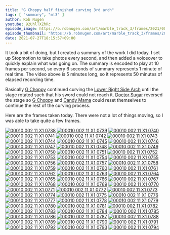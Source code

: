 ```yaml
---
title: "G Choppy half finished curving 3rd arch"
tags: [ "summary", "mt3" ]
author: Rob Nugen
youtube: 92UhlTXZhRc
episode_image: https://b.robnugen.com/art/marble_track_3/frames/2021/00010_002_11_X1_0738.jpg
episode_thumbnail: "https://b.robnugen.com/art/marble_track_3/frames/2021/thumbs/00010_002_11_X1_0738.jpg"
date: 2021-07-27T18:15:57+09:00
---
```


It took a bit of doing, but I created a summary of the work I did
today.  I set up Stopmotion to take photos every second, and then
added a voiceover to quickly explain what was going on.  The summary
is encoded to play at 10 frames per second, so every 6 seconds of
summary represents 1 minute of real time.  The video above is 5
minutes long, so it represents 50 minutes of elapsed recording time.

Basically [G Choppy](/workers/g_choppy/) continued curving the [Lower Right Side Arch](/parts/lower-right-side-arch/) until the stage rotated such that his sword could not reach it. [Doctor Sugar](/workers/dr_sugar/) reversed the stage so [G Choppy](/workers/g_choppy/) and [Candy Mama](/workers/candy_mama/) could reset themselves to continue the rest of the curving process.

Here are the frames taken today.  There were not a lot of things
moving, so I was able to take quite a few frames.

[![00010 002 11 X1 0738](//b.robnugen.com/art/marble_track_3/frames/2021/thumbs/00010_002_11_X1_0738.jpg)](//b.robnugen.com/art/marble_track_3/frames/2021/00010_002_11_X1_0738.jpg)
[![00010 002 11 X1 0739](//b.robnugen.com/art/marble_track_3/frames/2021/thumbs/00010_002_11_X1_0739.jpg)](//b.robnugen.com/art/marble_track_3/frames/2021/00010_002_11_X1_0739.jpg)
[![00010 002 11 X1 0740](//b.robnugen.com/art/marble_track_3/frames/2021/thumbs/00010_002_11_X1_0740.jpg)](//b.robnugen.com/art/marble_track_3/frames/2021/00010_002_11_X1_0740.jpg)
[![00010 002 11 X1 0741](//b.robnugen.com/art/marble_track_3/frames/2021/thumbs/00010_002_11_X1_0741.jpg)](//b.robnugen.com/art/marble_track_3/frames/2021/00010_002_11_X1_0741.jpg)
[![00010 002 11 X1 0742](//b.robnugen.com/art/marble_track_3/frames/2021/thumbs/00010_002_11_X1_0742.jpg)](//b.robnugen.com/art/marble_track_3/frames/2021/00010_002_11_X1_0742.jpg)
[![00010 002 11 X1 0743](//b.robnugen.com/art/marble_track_3/frames/2021/thumbs/00010_002_11_X1_0743.jpg)](//b.robnugen.com/art/marble_track_3/frames/2021/00010_002_11_X1_0743.jpg)
[![00010 002 11 X1 0744](//b.robnugen.com/art/marble_track_3/frames/2021/thumbs/00010_002_11_X1_0744.jpg)](//b.robnugen.com/art/marble_track_3/frames/2021/00010_002_11_X1_0744.jpg)
[![00010 002 11 X1 0745](//b.robnugen.com/art/marble_track_3/frames/2021/thumbs/00010_002_11_X1_0745.jpg)](//b.robnugen.com/art/marble_track_3/frames/2021/00010_002_11_X1_0745.jpg)
[![00010 002 11 X1 0746](//b.robnugen.com/art/marble_track_3/frames/2021/thumbs/00010_002_11_X1_0746.jpg)](//b.robnugen.com/art/marble_track_3/frames/2021/00010_002_11_X1_0746.jpg)
[![00010 002 11 X1 0747](//b.robnugen.com/art/marble_track_3/frames/2021/thumbs/00010_002_11_X1_0747.jpg)](//b.robnugen.com/art/marble_track_3/frames/2021/00010_002_11_X1_0747.jpg)
[![00010 002 11 X1 0748](//b.robnugen.com/art/marble_track_3/frames/2021/thumbs/00010_002_11_X1_0748.jpg)](//b.robnugen.com/art/marble_track_3/frames/2021/00010_002_11_X1_0748.jpg)
[![00010 002 11 X1 0749](//b.robnugen.com/art/marble_track_3/frames/2021/thumbs/00010_002_11_X1_0749.jpg)](//b.robnugen.com/art/marble_track_3/frames/2021/00010_002_11_X1_0749.jpg)
[![00010 002 11 X1 0750](//b.robnugen.com/art/marble_track_3/frames/2021/thumbs/00010_002_11_X1_0750.jpg)](//b.robnugen.com/art/marble_track_3/frames/2021/00010_002_11_X1_0750.jpg)
[![00010 002 11 X1 0751](//b.robnugen.com/art/marble_track_3/frames/2021/thumbs/00010_002_11_X1_0751.jpg)](//b.robnugen.com/art/marble_track_3/frames/2021/00010_002_11_X1_0751.jpg)
[![00010 002 11 X1 0752](//b.robnugen.com/art/marble_track_3/frames/2021/thumbs/00010_002_11_X1_0752.jpg)](//b.robnugen.com/art/marble_track_3/frames/2021/00010_002_11_X1_0752.jpg)
[![00010 002 11 X1 0753](//b.robnugen.com/art/marble_track_3/frames/2021/thumbs/00010_002_11_X1_0753.jpg)](//b.robnugen.com/art/marble_track_3/frames/2021/00010_002_11_X1_0753.jpg)
[![00010 002 11 X1 0754](//b.robnugen.com/art/marble_track_3/frames/2021/thumbs/00010_002_11_X1_0754.jpg)](//b.robnugen.com/art/marble_track_3/frames/2021/00010_002_11_X1_0754.jpg)
[![00010 002 11 X1 0755](//b.robnugen.com/art/marble_track_3/frames/2021/thumbs/00010_002_11_X1_0755.jpg)](//b.robnugen.com/art/marble_track_3/frames/2021/00010_002_11_X1_0755.jpg)
[![00010 002 11 X1 0756](//b.robnugen.com/art/marble_track_3/frames/2021/thumbs/00010_002_11_X1_0756.jpg)](//b.robnugen.com/art/marble_track_3/frames/2021/00010_002_11_X1_0756.jpg)
[![00010 002 11 X1 0757](//b.robnugen.com/art/marble_track_3/frames/2021/thumbs/00010_002_11_X1_0757.jpg)](//b.robnugen.com/art/marble_track_3/frames/2021/00010_002_11_X1_0757.jpg)
[![00010 002 11 X1 0758](//b.robnugen.com/art/marble_track_3/frames/2021/thumbs/00010_002_11_X1_0758.jpg)](//b.robnugen.com/art/marble_track_3/frames/2021/00010_002_11_X1_0758.jpg)
[![00010 002 11 X1 0759](//b.robnugen.com/art/marble_track_3/frames/2021/thumbs/00010_002_11_X1_0759.jpg)](//b.robnugen.com/art/marble_track_3/frames/2021/00010_002_11_X1_0759.jpg)
[![00010 002 11 X1 0760](//b.robnugen.com/art/marble_track_3/frames/2021/thumbs/00010_002_11_X1_0760.jpg)](//b.robnugen.com/art/marble_track_3/frames/2021/00010_002_11_X1_0760.jpg)
[![00010 002 11 X1 0761](//b.robnugen.com/art/marble_track_3/frames/2021/thumbs/00010_002_11_X1_0761.jpg)](//b.robnugen.com/art/marble_track_3/frames/2021/00010_002_11_X1_0761.jpg)
[![00010 002 11 X1 0762](//b.robnugen.com/art/marble_track_3/frames/2021/thumbs/00010_002_11_X1_0762.jpg)](//b.robnugen.com/art/marble_track_3/frames/2021/00010_002_11_X1_0762.jpg)
[![00010 002 11 X1 0763](//b.robnugen.com/art/marble_track_3/frames/2021/thumbs/00010_002_11_X1_0763.jpg)](//b.robnugen.com/art/marble_track_3/frames/2021/00010_002_11_X1_0763.jpg)
[![00010 002 11 X1 0764](//b.robnugen.com/art/marble_track_3/frames/2021/thumbs/00010_002_11_X1_0764.jpg)](//b.robnugen.com/art/marble_track_3/frames/2021/00010_002_11_X1_0764.jpg)
[![00010 002 11 X1 0765](//b.robnugen.com/art/marble_track_3/frames/2021/thumbs/00010_002_11_X1_0765.jpg)](//b.robnugen.com/art/marble_track_3/frames/2021/00010_002_11_X1_0765.jpg)
[![00010 002 11 X1 0766](//b.robnugen.com/art/marble_track_3/frames/2021/thumbs/00010_002_11_X1_0766.jpg)](//b.robnugen.com/art/marble_track_3/frames/2021/00010_002_11_X1_0766.jpg)
[![00010 002 11 X1 0767](//b.robnugen.com/art/marble_track_3/frames/2021/thumbs/00010_002_11_X1_0767.jpg)](//b.robnugen.com/art/marble_track_3/frames/2021/00010_002_11_X1_0767.jpg)
[![00010 002 11 X1 0768](//b.robnugen.com/art/marble_track_3/frames/2021/thumbs/00010_002_11_X1_0768.jpg)](//b.robnugen.com/art/marble_track_3/frames/2021/00010_002_11_X1_0768.jpg)
[![00010 002 11 X1 0769](//b.robnugen.com/art/marble_track_3/frames/2021/thumbs/00010_002_11_X1_0769.jpg)](//b.robnugen.com/art/marble_track_3/frames/2021/00010_002_11_X1_0769.jpg)
[![00010 002 11 X1 0770](//b.robnugen.com/art/marble_track_3/frames/2021/thumbs/00010_002_11_X1_0770.jpg)](//b.robnugen.com/art/marble_track_3/frames/2021/00010_002_11_X1_0770.jpg)
[![00010 002 11 X1 0771](//b.robnugen.com/art/marble_track_3/frames/2021/thumbs/00010_002_11_X1_0771.jpg)](//b.robnugen.com/art/marble_track_3/frames/2021/00010_002_11_X1_0771.jpg)
[![00010 002 11 X1 0772](//b.robnugen.com/art/marble_track_3/frames/2021/thumbs/00010_002_11_X1_0772.jpg)](//b.robnugen.com/art/marble_track_3/frames/2021/00010_002_11_X1_0772.jpg)
[![00010 002 11 X1 0773](//b.robnugen.com/art/marble_track_3/frames/2021/thumbs/00010_002_11_X1_0773.jpg)](//b.robnugen.com/art/marble_track_3/frames/2021/00010_002_11_X1_0773.jpg)
[![00010 002 11 X1 0774](//b.robnugen.com/art/marble_track_3/frames/2021/thumbs/00010_002_11_X1_0774.jpg)](//b.robnugen.com/art/marble_track_3/frames/2021/00010_002_11_X1_0774.jpg)
[![00010 002 11 X1 0775](//b.robnugen.com/art/marble_track_3/frames/2021/thumbs/00010_002_11_X1_0775.jpg)](//b.robnugen.com/art/marble_track_3/frames/2021/00010_002_11_X1_0775.jpg)
[![00010 002 11 X1 0776](//b.robnugen.com/art/marble_track_3/frames/2021/thumbs/00010_002_11_X1_0776.jpg)](//b.robnugen.com/art/marble_track_3/frames/2021/00010_002_11_X1_0776.jpg)
[![00010 002 11 X1 0777](//b.robnugen.com/art/marble_track_3/frames/2021/thumbs/00010_002_11_X1_0777.jpg)](//b.robnugen.com/art/marble_track_3/frames/2021/00010_002_11_X1_0777.jpg)
[![00010 002 11 X1 0778](//b.robnugen.com/art/marble_track_3/frames/2021/thumbs/00010_002_11_X1_0778.jpg)](//b.robnugen.com/art/marble_track_3/frames/2021/00010_002_11_X1_0778.jpg)
[![00010 002 11 X1 0779](//b.robnugen.com/art/marble_track_3/frames/2021/thumbs/00010_002_11_X1_0779.jpg)](//b.robnugen.com/art/marble_track_3/frames/2021/00010_002_11_X1_0779.jpg)
[![00010 002 11 X1 0780](//b.robnugen.com/art/marble_track_3/frames/2021/thumbs/00010_002_11_X1_0780.jpg)](//b.robnugen.com/art/marble_track_3/frames/2021/00010_002_11_X1_0780.jpg)
[![00010 002 11 X1 0781](//b.robnugen.com/art/marble_track_3/frames/2021/thumbs/00010_002_11_X1_0781.jpg)](//b.robnugen.com/art/marble_track_3/frames/2021/00010_002_11_X1_0781.jpg)
[![00010 002 11 X1 0782](//b.robnugen.com/art/marble_track_3/frames/2021/thumbs/00010_002_11_X1_0782.jpg)](//b.robnugen.com/art/marble_track_3/frames/2021/00010_002_11_X1_0782.jpg)
[![00010 002 11 X1 0783](//b.robnugen.com/art/marble_track_3/frames/2021/thumbs/00010_002_11_X1_0783.jpg)](//b.robnugen.com/art/marble_track_3/frames/2021/00010_002_11_X1_0783.jpg)
[![00010 002 11 X1 0784](//b.robnugen.com/art/marble_track_3/frames/2021/thumbs/00010_002_11_X1_0784.jpg)](//b.robnugen.com/art/marble_track_3/frames/2021/00010_002_11_X1_0784.jpg)
[![00010 002 11 X1 0785](//b.robnugen.com/art/marble_track_3/frames/2021/thumbs/00010_002_11_X1_0785.jpg)](//b.robnugen.com/art/marble_track_3/frames/2021/00010_002_11_X1_0785.jpg)
[![00010 002 11 X1 0786](//b.robnugen.com/art/marble_track_3/frames/2021/thumbs/00010_002_11_X1_0786.jpg)](//b.robnugen.com/art/marble_track_3/frames/2021/00010_002_11_X1_0786.jpg)
[![00010 002 11 X1 0787](//b.robnugen.com/art/marble_track_3/frames/2021/thumbs/00010_002_11_X1_0787.jpg)](//b.robnugen.com/art/marble_track_3/frames/2021/00010_002_11_X1_0787.jpg)
[![00010 002 11 X1 0788](//b.robnugen.com/art/marble_track_3/frames/2021/thumbs/00010_002_11_X1_0788.jpg)](//b.robnugen.com/art/marble_track_3/frames/2021/00010_002_11_X1_0788.jpg)
[![00010 002 11 X1 0789](//b.robnugen.com/art/marble_track_3/frames/2021/thumbs/00010_002_11_X1_0789.jpg)](//b.robnugen.com/art/marble_track_3/frames/2021/00010_002_11_X1_0789.jpg)
[![00010 002 11 X1 0790](//b.robnugen.com/art/marble_track_3/frames/2021/thumbs/00010_002_11_X1_0790.jpg)](//b.robnugen.com/art/marble_track_3/frames/2021/00010_002_11_X1_0790.jpg)
[![00010 002 11 X1 0791](//b.robnugen.com/art/marble_track_3/frames/2021/thumbs/00010_002_11_X1_0791.jpg)](//b.robnugen.com/art/marble_track_3/frames/2021/00010_002_11_X1_0791.jpg)
[![00010 002 11 X1 0792](//b.robnugen.com/art/marble_track_3/frames/2021/thumbs/00010_002_11_X1_0792.jpg)](//b.robnugen.com/art/marble_track_3/frames/2021/00010_002_11_X1_0792.jpg)
[![00010 002 11 X1 0793](//b.robnugen.com/art/marble_track_3/frames/2021/thumbs/00010_002_11_X1_0793.jpg)](//b.robnugen.com/art/marble_track_3/frames/2021/00010_002_11_X1_0793.jpg)
[![00010 002 11 X1 0794](//b.robnugen.com/art/marble_track_3/frames/2021/thumbs/00010_002_11_X1_0794.jpg)](//b.robnugen.com/art/marble_track_3/frames/2021/00010_002_11_X1_0794.jpg)
